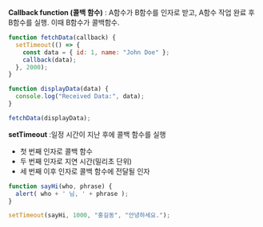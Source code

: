 **Callback function (콜백 함수)**
: A함수가 B함수를 인자로 받고, A함수 작업 완료 후 B함수를 실행. 이때 B함수가 콜백함수. 

```javascript
function fetchData(callback) {
  setTimeout(() => {
    const data = { id: 1, name: "John Doe" };
    callback(data); 
  }, 2000);
}

function displayData(data) {
  console.log("Received Data:", data);
}

fetchData(displayData);
```

**setTimeout**
:일정 시간이 지난 후에 콜백 함수를 실행
- 첫 번째 인자로 콜백 함수
- 두 번째 인자로 지연 시간(밀리초 단위)
- 세 번째 이후 인자로 콜백 함수에 전달될 인자

```javascript
function sayHi(who, phrase) {
  alert( who + ' 님, ' + phrase );
}

setTimeout(sayHi, 1000, "홍길동", "안녕하세요.");

